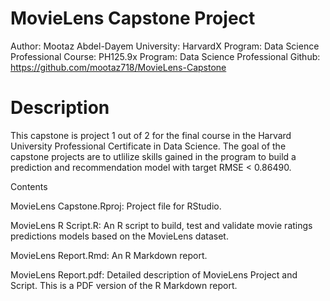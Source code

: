 # MovieLens Capstone Project

Author: Mootaz Abdel-Dayem 
University: HarvardX
Program: Data Science Professional
Course: PH125.9x
Program: Data Science Professional
Github: https://github.com/mootaz718/MovieLens-Capstone



# Description

This capstone is project 1 out of 2 for the final course in the Harvard University Professional Certificate in Data Science. The goal of the capstone projects are to utlilize skills gained in the program to build a prediction and recommendation model with target RMSE < 0.86490.

Contents

MovieLens Capstone.Rproj: Project file for RStudio.

MovieLens R Script.R: An R script to build, test and validate movie ratings predictions models based on the MovieLens dataset.

MovieLens Report.Rmd: An R Markdown report.

MovieLens Report.pdf: Detailed description of MovieLens Project and Script. This is a PDF version of the R Markdown report.

